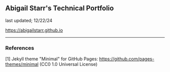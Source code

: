 ## Abigail Starr's Technical Portfolio
last updated; 12/22/24

https://abigailstarr.github.io

___

### References

[1] Jekyll theme "Minimal" for GitHub Pages: https://github.com/pages-themes/minimal (CC0 1.0 Universal License)
